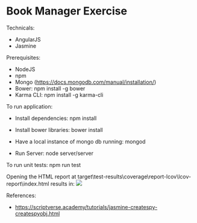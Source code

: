 # Book Manager Exercise

Technicals:
- AngularJS
- Jasmine

Prerequisites:

- NodeJS
- npm
- Mongo (https://docs.mongodb.com/manual/installation/)
- Bower:
    npm install -g bower
- Karma CLI:
    npm install -g karma-cli

To run application:

- Install dependencies:
    npm install

- Install bower libraries:
    bower install

- Have a local instance of mongo db running:
    mongod

- Run Server:
    node server/server

To run unit tests:
    npm run test

Opening the HTML report at target\test-results\coverage\report-lcov\lcov-report\index.html results in:
<img src="snapshoots\karma-coverage\.png">

References:
- https://scriptverse.academy/tutorials/jasmine-createspy-createspyobj.html
